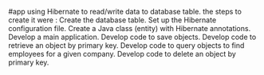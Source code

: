 #app using Hibernate to read/write data to database table.
the steps to create it were :
Create the database table.
Set up the Hibernate configuration file.
Create a Java class (entity) with Hibernate annotations.
Develop a main application.
Develop code to save objects.
Develop code to retrieve an object by primary key.
Develop code to query objects to find employees for a given company.
Develop code to delete an object by primary key.
